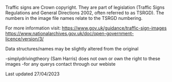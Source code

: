 Traffic signs are Crown copyright. They are part of legislation (Traffic Signs Regulations and General Directions 2002, often referred to as TSRGD). The numbers in the image file names relate to the TSRGD numbering.

For more information visit:
https://www.gov.uk/guidance/traffic-sign-images
https://www.nationalarchives.gov.uk/doc/open-government-licence/version/3/

Data structures/names may be slightly altered from the original

-simplydrivingtheory (Sam Harris) does not own or own the right to these images
-for any querys contact through our webiste

Last updated 27/04/2023